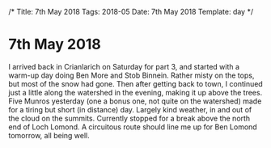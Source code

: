 /*
Title: 7th May 2018
Tags: 2018-05
Date: 7th May 2018
Template: day
*/


# 7th May 2018

I arrived back in Crianlarich on Saturday for part 3, and started with a warm-up day doing Ben More and Stob Binnein. Rather misty on the tops, but most of the snow had gone. Then after getting back to town, I continued just a little along the watershed in the evening, making it up above the trees. Five Munros yesterday (one a bonus one, not quite on the watershed) made for a tiring but short (in distance) day. Largely kind weather, in and out of the cloud on the summits. Currently stopped for a break above the north end of Loch Lomond. A circuitous route should line me up for Ben Lomond tomorrow, all being well.